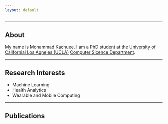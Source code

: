 ```yaml
---
layout: default
---
```


---

## About
My name is Mohammad Kachuee. I am a PhD student at the [University of Californial Los Agneles (UCLA)](http://www.ucla.edu/) [Computer Sicence Department](http://www.cs.ucla.edu/).

---

## Research Interests
- Machine Learning
- Health Analytics
- Wearable and Mobile Computing

---

## Publications
